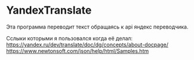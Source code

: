 # YandexTranslate

Эта программа переводит текст обращаясь к api яндекс переводчика.

Сслыки которыми я пользовался когда её делал:<br/>
https://yandex.ru/dev/translate/doc/dg/concepts/about-docpage/
https://www.newtonsoft.com/json/help/html/Samples.htm
